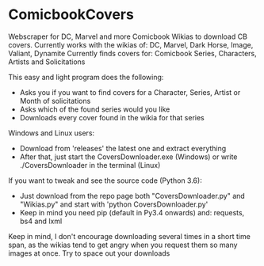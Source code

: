 # ComicbookCovers
Webscraper for DC, Marvel and more Comicbook Wikias to download CB covers.
Currently works with the wikias of: DC, Marvel, Dark Horse, Image, Valiant, Dynamite
Currently finds covers for: Comicbook Series, Characters, Artists and Solicitations

This easy and light program does the following:
* Asks you if you want to find covers for a Character, Series, Artist or Month of solicitations
* Asks which of the found series would you like
* Downloads every cover found in the wikia for that series

Windows and Linux users:
* Download from 'releases' the latest one and extract everything
* After that, just start the CoversDownloader.exe (Windows) or write ./CoversDownloader in the terminal (Linux)

If you want to tweak and see the source code (Python 3.6):
* Just download from the repo page both "CoversDownloader.py" and "Wikias.py" and start with 'python CoversDownloader.py'
* Keep in mind you need pip (default in Py3.4 onwards) and: requests, bs4 and lxml

Keep in mind, I don't encourage downloading several times in a short time span, as the wikias tend to get angry when you request them so many images at once. Try to space out your downloads

